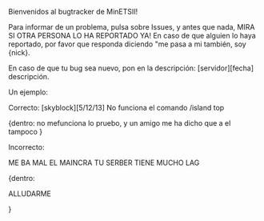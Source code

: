 Bienvenidos al bugtracker de MinETSII!

Para informar de un problema, pulsa sobre Issues, y antes que nada, MIRA SI OTRA PERSONA LO HA REPORTADO YA! En caso de que alguien lo haya reportado, por favor que responda diciendo "me pasa a mi también, soy {nick}.

En caso de que tu bug sea nuevo, pon en la descripción: [servidor][fecha] descripción.

Un ejemplo:

Correcto: [skyblock][5/12/13] No funciona el comando /island top

{dentro: no mefunciona lo pruebo, y un amigo me ha dicho que a el tampoco }

Incorrecto:

ME BA MAL EL MAINCRA TU SERBER TIENE MUCHO LAG

{dentro:

ALLUDARME

}
